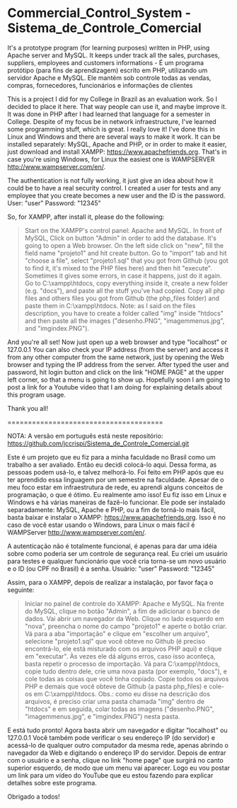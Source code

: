# Commercial_Control_System - Sistema_de_Controle_Comercial
It's a prototype program (for learning purposes) written in PHP, using Apache server and MySQL. It keeps under track all the sales, purchases, suppliers, employees and customers informations - É um programa protótipo (para fins de aprendizagem) escrito em PHP, utilizando um servidor Apache e MySQL. Ele mantém sob controle todas as vendas, compras, fornecedores, funcionários e informações de clientes


This is a project I did for my College in Brazil as an evaluation work. So I decided to place it here. That way people can use it, and maybe improve it. It was done in PHP after I had learned that language for a semester in College. Despite of my focus be in network infraestructure, I've learned some programming stuff, which is great. I really love it!
I've done this in Linux and Windows and there are several ways to make it work. It can be installed separately: MySQL, Apache and PHP, or in order to make it easier, just download and install XAMPP: https://www.apachefriends.org. That's in case you're using Windows, for Linux the easiest one is WAMPSERVER http://www.wampserver.com/en/.

The authentication is not fully working, it just give an idea about how it could be to have a real security control. I created a user for tests and any employee that you create becomes a new user and the ID is the password.
User: "user"
Password: "12345"

So, for XAMPP, after install it, please do the following:
> Start on the XAMPP's control panel: Apache and MySQL.
> In front of MySQL, Click on button "Admin" in order to add the database.
> It's going to open a Web browser. On the left side click on "new", fill the field name "projeto1" and hit create button.
> Go to "import" tab and hit "choose a file", select "projeto1.sql" that you got from Github (you got to find it, it's mixed to the PHP files here) and then hit "execute". Sometimes it gives some errors, in case it happens, just do it again.
> Go to C:\xampp\htdocs, copy everything inside it, create a new folder (e.g. "docs"), and paste all the stuff you've had copied.
> Copy all php files and others files you got from Github (the php_files folder) and paste them in C:\xampp\htdocs. Note: as I said on the files description, you have to create a folder called "img" inside "htdocs" and then paste all the images ("desenho.PNG", "imagemmenus.jpg", and "imgindex.PNG").

And you're all set! Now just open up a web browser and type "localhost" or 127.0.0.1
You can also check your IP address (from the server) and access it from any other computer from the same network, just by opening the Web browser and typing the IP address from the server.
After typed the user and password, hit login button and click on the link "HOME PAGE" at the upper left corner, so that a menu is going to show up.
Hopefully soon I am going to post a link for a Youtube video that I am doing for explaining details about this program usage.

Thank you all!


======================================

NOTA: A versão em português está neste repositório:
https://github.com/jccrispi/Sistema_de_Controle_Comercial.git

Este é um projeto que eu fiz para a minha faculdade no Brasil como um trabalho a ser avaliado. Então eu decidi colocá-lo aqui. Dessa forma, as pessoas podem usá-lo, e talvez melhorá-lo. Foi feito em PHP após que eu ter aprendido essa linguagem por um semestre na faculdade. Apesar de o meu foco estar em infraestrutura de rede, eu aprendi alguns conceitos de programação, o que é ótimo. Eu realmente amo isso!
Eu fiz isso em Linux e Windows e há várias maneiras de fazê-lo funcionar. Ele pode ser instalado separadamente: MySQL, Apache e PHP, ou a fim de torná-lo mais fácil, basta baixar e instalar o XAMPP: https://www.apachefriends.org. Isso é no caso de você estar usando o Windows, para Linux o mais fácil é WAMPServer http://www.wampserver.com/en/.

A autenticação não é totalmente funcional, é apenas para dar uma idéia sobre como poderia ser um controle de segurança real. Eu criei um usuário para testes e qualquer funcionário que você cria torna-se um novo usuário e o ID (ou CPF no Brasil) é a senha.
Usuário: "user"
Password: "12345"

Assim, para o XAMPP, depois de realizar a instalação, por favor faça o seguinte:
> Iniciar no painel de controle do XAMPP: Apache e MySQL.
> Na frente do MySQL, clique no botão "Admin", a fim de adicionar o banco de dados.
> Vai abrir um navegador da Web. Clique no lado esquerdo em "nova", preencha o nome do campo "projeto1" e aperte o botão criar.
> Vá para a aba "importação" e clique em "escolher um arquivo", selecione "projeto1.sql" que você obteve no Github  (é preciso encontrá-lo, ele está misturado com os arquivos PHP aqui) e clique em "executar". Às vezes ele dá alguns erros, caso isso aconteça, basta repetir o processo de importação.
> Vá para C:\xampp\htdocs, copie tudo dentro dele, crie uma nova pasta (por exemplo, "docs"), e cole todas as coisas que você tinha copiado.
> Copie todos os arquivos PHP e demais que você obteve de Github (a pasta php_files) e cole-os em C:\xampp\htdocs. Obs.: como eu disse na descrição dos arquivos, é preciso criar uma pasta chamada "img" dentro de "htdocs" e em seguida, colar todas as imagens ("desenho.PNG", "imagemmenus.jpg", e "imgindex.PNG") nesta pasta.

E está tudo pronto! Agora basta abrir um navegador e digitar "localhost" ou 127.0.0.1
Você também pode verificar o seu endereço IP (do servidor) e acessá-lo de qualquer outro computador da mesma rede, apenas abrindo o navegador da Web e digitando o endereço IP do servidor.
Depois de entrar com o usuário e a senha, clique no link "home page" que surgirá no canto superior esquerdo, de modo que um menu vai aparecer.
Logo eu vou postar um link para um vídeo do YouTube que eu estou fazendo para explicar detalhes sobre este programa.

Obrigado a todos!
